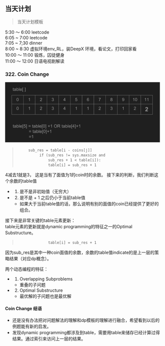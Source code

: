 ## 当天计划

> 当天计划模板


5:30 ～ 6:00 leetcode   
6:05 ~ 7:00 leetcode  
7:05 ~ 7;30 dinner  
8:00 ~ 8:30 虚拟环境env_RL，装DeepX 环境，看论文，打印回家看  
10:00 ～ 11:00 锻炼，囚徒健身  
11:00 ～ 12:00 日语电视剧解读   


### 322. Coin Change
![](coin_change_dp.png)

 >          sub_res = table[i - coins[j]]   
 >               if (sub_res != sys.maxsize and   
 >                   sub_res + 1 < table[i]):   
 >                   table[i] = sub_res + 1  
 4减去1就是3， 这是当有了面值为1的coin时的余数。 接下来的判断，我们判断这个余数的table值  
 *  1. 是不是非初始值（无穷大）
 *  2. 是不是 + 1 之后仍小于当前table值
    *  如果大于当前table值的话，那么说明有别的面值的coin已经提供了更好的组合。

接下来是非常关键的table元素更新：  
table元素的更新就是dynamic programming的特征之一的Optimal Substructure。  
 >                   table[i] = sub_res + 1 
 因为sub_res是其中一种coin面值的余数，余数的table值indicate的是上一层的策略结果（对应dp概念）。  



两个动态编程的特征：
 * 1. Overlapping Subproblems
   * 重叠的子问题
 * 2. Optimal Substructure
   * 最优解的子问题也是最优解

#### Coin Change 结语
* 还是没有办法把对问题解法的理解和dp模板的理解进行融合，希望看到以后的例题能有新的启发。  
* 发现dynamic programming都涉及到table，需要用table来储存已经计算过得结果。通过索引来访问上一层的结果。




